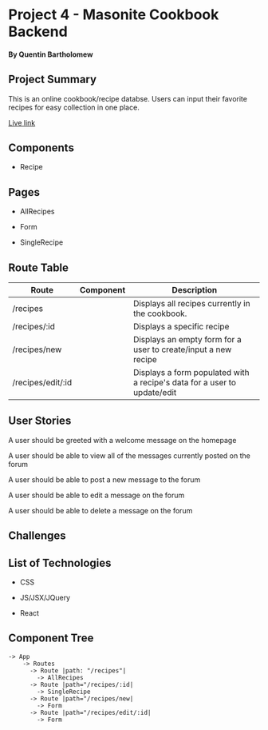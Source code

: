 # Project 4 - Masonite Cookbook Backend

#### By Quentin Bartholomew

## Project  Summary

This is an online cookbook/recipe databse. Users can input their favorite recipes for easy collection in one place.

<a href="#">Live link</a>

## Components

* Recipe

## Pages

* AllRecipes

* Form

* SingleRecipe

## Route Table

| Route | Component | Description |
|-----|--------|--------|
| /recipes | <SingleRecipe /> | Displays all recipes currently in the cookbook.
| /recipes/:id | <SingleRecipe /> | Displays a specific recipe
| /recipes/new | <Form /> | Displays an empty form for a user to create/input a new recipe
| /recipes/edit/:id | <Form /> | Displays a form populated with a recipe's data for a user to update/edit

## User Stories

A user should be greeted with a welcome message on the homepage

A user should be able to view all of the messages currently posted on the forum

A user should be able to post a new message to the forum

A user should be able to edit a message on the forum

A user should be able to delete a message on the forum

## Challenges

## List of Technologies

* CSS

* JS/JSX/JQuery

* React

## Component Tree

```
-> App
    -> Routes
      -> Route |path: "/recipes"|
        -> AllRecipes
      -> Route |path="/recipes/:id|
        -> SingleRecipe
      -> Route |path="/recipes/new|
        -> Form
      -> Route |path="/recipes/edit/:id|
        -> Form
```